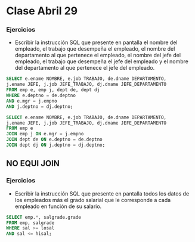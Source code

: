 # Clase Abril 29
### Ejercicios

- Escribir la instrucción SQL que presente en pantalla el nombre del empleado, el trabajo que desempeña el empleado, el nombre del departamento al que pertenece el empleado, el nombre del jefe del empleado, el trabajo que desempeña el jefe del empleado y el nombre del departamento al que pertenece el jefe del empleado.

```sql
SELECT e.ename NOMBRE, e.job TRABAJO, de.dname DEPARTAMENTO, 
j.ename JEFE, j.job JEFE_TRABAJO, dj.dname JEFE_DEPARTAMENTO 
FROM emp e, emp j, dept de, dept dj 
WHERE e.deptno = de.deptno 
AND e.mgr = j.empno 
AND j.deptno = dj.deptno;
```
```sql
SELECT e.ename NOMBRE, e.job TRABAJO, de.dname DEPARTAMENTO, 
j.ename JEFE, j.job JEFE_TRABAJO, dj.dname JEFE_DEPARTAMENTO 
FROM emp e
JOIN emp j ON e.mgr = j.empno
JOIN dept de ON e.deptno = de.deptno 
JOIN dept dj ON j.deptno = dj.deptno;
```

## NO EQUI JOIN
### Ejercicios
- Escribir la instrucción SQL que presente en pantalla todos los datos de los empleados más el grado salarial que le corresponde a cada empleado en función de su salario.

```sql
SELECT emp.*, salgrade.grade 
FROM emp, salgrade
WHERE sal >= losal
AND sal <= hisal;
```